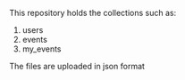 This repository holds the collections such as:
1) users
2) events 
3) my_events

The files are uploaded in json format
